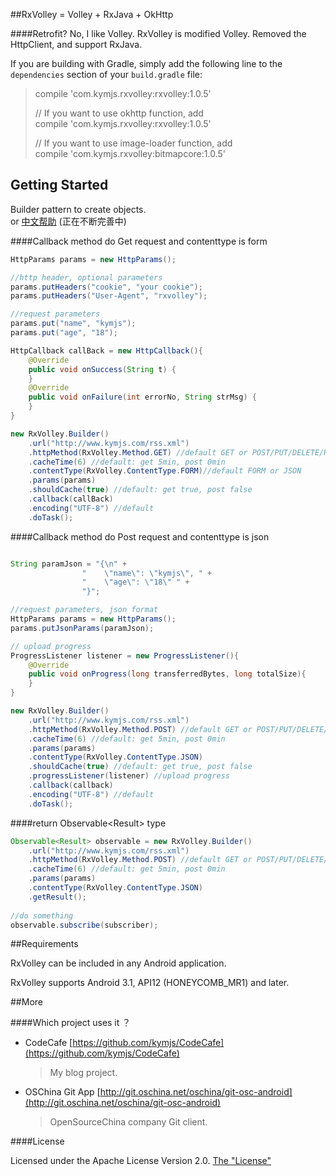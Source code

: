 ##RxVolley = Volley + RxJava + OkHttp

####Retrofit? No, I like Volley.
RxVolley is modified Volley. Removed the HttpClient, and support RxJava.   

If you are building with Gradle, simply add the following line to the ```dependencies``` section of your ```build.gradle``` file:   

>compile 'com.kymjs.rxvolley:rxvolley:1.0.5'  
>
>// If you want to use okhttp function, add    
>compile 'com.kymjs.rxvolley:rxvolley:1.0.5'  
>
>// If you want to use image-loader function, add  
>compile 'com.kymjs.rxvolley:bitmapcore:1.0.5'


## Getting Started
Builder pattern to create objects.    
or  [中文帮助](http://rxvolley.mydoc.io/) (正在不断完善中)

####Callback method do Get request and contenttype is form  

```java
HttpParams params = new HttpParams();

//http header, optional parameters
params.putHeaders("cookie", "your cookie");
params.putHeaders("User-Agent", "rxvolley"); 

//request parameters
params.put("name", "kymjs");
params.put("age", "18");

HttpCallback callBack = new HttpCallback(){
	@Override
    public void onSuccess(String t) {
    }
    @Override
    public void onFailure(int errorNo, String strMsg) {
    }
}

new RxVolley.Builder()
	.url("http://www.kymjs.com/rss.xml")
    .httpMethod(RxVolley.Method.GET) //default GET or POST/PUT/DELETE/HEAD/OPTIONS/TRACE/PATCH
    .cacheTime(6) //default: get 5min, post 0min
    .contentType(RxVolley.ContentType.FORM)//default FORM or JSON
    .params(params)
    .shouldCache(true) //default: get true, post false
    .callback(callBack)
    .encoding("UTF-8") //default
    .doTask();
```

####Callback method do Post request and contenttype is json  

```java

String paramJson = "{\n" +
                "    \"name\": \"kymjs\", " +
                "    \"age\": \"18\" " +
                "}";

//request parameters, json format
HttpParams params = new HttpParams();
params.putJsonParams(paramJson);

// upload progress
ProgressListener listener = new ProgressListener(){
    @Override
    public void onProgress(long transferredBytes, long totalSize){
    }
}

new RxVolley.Builder()
	.url("http://www.kymjs.com/rss.xml")
    .httpMethod(RxVolley.Method.POST) //default GET or POST/PUT/DELETE/HEAD/OPTIONS/TRACE/PATCH
    .cacheTime(6) //default: get 5min, post 0min
    .params(params)
    .contentType(RxVolley.ContentType.JSON)
    .shouldCache(true) //default: get true, post false
    .progressListener(listener) //upload progress
    .callback(callback)
    .encoding("UTF-8") //default
    .doTask();
```

####return Observable\<Result\> type

```java
Observable<Result> observable = new RxVolley.Builder()
	.url("http://www.kymjs.com/rss.xml")
    .httpMethod(RxVolley.Method.POST) //default GET or POST/PUT/DELETE/HEAD/OPTIONS/TRACE/PATCH
    .cacheTime(6) //default: get 5min, post 0min
    .params(params)
    .contentType(RxVolley.ContentType.JSON)
    .getResult(); 
    
//do something
observable.subscribe(subscriber);
``` 

##Requirements

RxVolley can be included in any Android application.  

RxVolley supports Android 3.1, API12 (HONEYCOMB_MR1) and later.  

##More

####Which project uses it ？

* CodeCafe [https://github.com/kymjs/CodeCafe](https://github.com/kymjs/CodeCafe)    

	> My blog project.  
	

* OSChina Git App [http://git.oschina.net/oschina/git-osc-android](http://git.oschina.net/oschina/git-osc-android)  
	
	> OpenSourceChina company Git client.  
	
####License

Licensed under the Apache License Version 2.0.  [The "License"](http://www.apache.org/licenses/LICENSE-2.0)  
